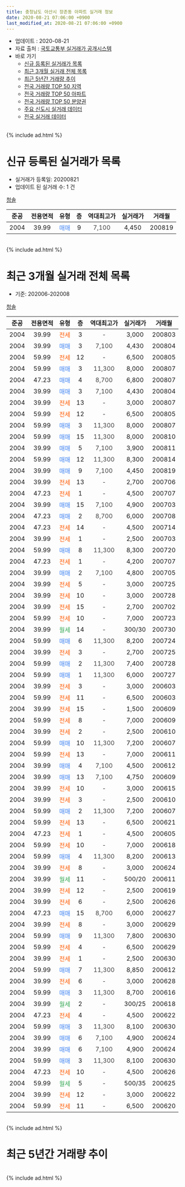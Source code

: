 ```yaml
---
title: 충청남도 아산시 장존동 아파트 실거래 정보
date: 2020-08-21 07:06:00 +0900
last_modified_at: 2020-08-21 07:06:00 +0900
---
```


* 업데이트 : 2020-08-21
* 자료 출처 : [국토교통부 실거래가 공개시스템](http://rt.molit.go.kr)
* 바로 가기
    * [신규 등록된 실거래가 목록](#신규-등록된-실거래가-목록)
    * [최근 3개월 실거래 전체 목록](#최근-3개월-실거래-전체-목록)
    * [최근 5년간 거래량 추이](#최근-5년간-거래량-추이)
    * [전국 거래량 TOP 50 지역](https://inasie.github.io/apt-trade-info/최근-3개월-전국에서-가장-거래가-많이-발생한-지역)
    * [전국 거래량 TOP 50 아파트](https://inasie.github.io/apt-trade-info/최근-3개월-전국에서-가장-거래가-많이-발생한-아파트)
    * [전국 거래량 TOP 50 분양권](https://inasie.github.io/apt-trade-info/최근-3개월-전국에서-가장-거래가-많이-발생한-분양권)
    * [주요 신도시 실거래 데이터](https://inasie.github.io/apt-trade-info/주요-신도시)
    * [전국 실거래 데이터](https://inasie.github.io/apt-trade-info/전국)
<br>
{% include ad.html %}
<br>

# 신규 등록된 실거래가 목록
* 실거래가 등록일: 20200821
* 업데이트 된 실거래 수: 1 건


[청솔](https://search.naver.com/search.naver?query=%EC%B6%A9%EC%B2%AD%EB%82%A8%EB%8F%84+%EC%95%84%EC%82%B0%EC%8B%9C+%EC%9E%A5%EC%A1%B4%EB%8F%99+%EC%B2%AD%EC%86%94)

|준공|전용면적|유형|층|역대최고가|실거래가|거래월|
|:---:|:---:|:---:|:---:|:---:|:---:|:---:|
|2004|39.99|<span style="color:#4285f3">매매</span>|9|<span style="color:#444444">7,100</span>|4,450|200819|


<br>
{% include ad.html %}
<br>

# 최근 3개월 실거래 전체 목록
* 기준: 202006-202008


[청솔](https://search.naver.com/search.naver?query=%EC%B6%A9%EC%B2%AD%EB%82%A8%EB%8F%84+%EC%95%84%EC%82%B0%EC%8B%9C+%EC%9E%A5%EC%A1%B4%EB%8F%99+%EC%B2%AD%EC%86%94)

|준공|전용면적|유형|층|역대최고가|실거래가|거래월|
|:---:|:---:|:---:|:---:|:---:|:---:|:---:|
|2004|39.99|<span style="color:#ff5a00">전세</span>|3|<span style="color:#444444">-</span>|3,000|200803|
|2004|39.99|<span style="color:#4285f3">매매</span>|3|<span style="color:#444444">7,100</span>|4,430|200804|
|2004|59.99|<span style="color:#ff5a00">전세</span>|12|<span style="color:#444444">-</span>|6,500|200805|
|2004|59.99|<span style="color:#4285f3">매매</span>|3|<span style="color:#444444">11,300</span>|8,000|200807|
|2004|47.23|<span style="color:#4285f3">매매</span>|4|<span style="color:#444444">8,700</span>|6,800|200807|
|2004|39.99|<span style="color:#4285f3">매매</span>|3|<span style="color:#444444">7,100</span>|4,430|200804|
|2004|39.99|<span style="color:#ff5a00">전세</span>|13|<span style="color:#444444">-</span>|3,000|200807|
|2004|59.99|<span style="color:#ff5a00">전세</span>|12|<span style="color:#444444">-</span>|6,500|200805|
|2004|59.99|<span style="color:#4285f3">매매</span>|3|<span style="color:#444444">11,300</span>|8,000|200807|
|2004|59.99|<span style="color:#4285f3">매매</span>|15|<span style="color:#444444">11,300</span>|8,000|200810|
|2004|39.99|<span style="color:#4285f3">매매</span>|5|<span style="color:#444444">7,100</span>|3,900|200811|
|2004|59.99|<span style="color:#4285f3">매매</span>|12|<span style="color:#444444">11,300</span>|8,300|200814|
|2004|39.99|<span style="color:#4285f3">매매</span>|9|<span style="color:#444444">7,100</span>|4,450|200819|
|2004|39.99|<span style="color:#ff5a00">전세</span>|13|<span style="color:#444444">-</span>|2,700|200706|
|2004|47.23|<span style="color:#ff5a00">전세</span>|1|<span style="color:#444444">-</span>|4,500|200707|
|2004|39.99|<span style="color:#4285f3">매매</span>|15|<span style="color:#444444">7,100</span>|4,900|200703|
|2004|47.23|<span style="color:#4285f3">매매</span>|2|<span style="color:#444444">8,700</span>|6,000|200708|
|2004|47.23|<span style="color:#ff5a00">전세</span>|14|<span style="color:#444444">-</span>|4,500|200714|
|2004|39.99|<span style="color:#ff5a00">전세</span>|1|<span style="color:#444444">-</span>|2,500|200703|
|2004|59.99|<span style="color:#4285f3">매매</span>|8|<span style="color:#444444">11,300</span>|8,300|200720|
|2004|47.23|<span style="color:#ff5a00">전세</span>|1|<span style="color:#444444">-</span>|4,200|200707|
|2004|39.99|<span style="color:#4285f3">매매</span>|2|<span style="color:#444444">7,100</span>|4,800|200705|
|2004|39.99|<span style="color:#ff5a00">전세</span>|5|<span style="color:#444444">-</span>|3,000|200725|
|2004|39.99|<span style="color:#ff5a00">전세</span>|10|<span style="color:#444444">-</span>|3,000|200728|
|2004|39.99|<span style="color:#ff5a00">전세</span>|15|<span style="color:#444444">-</span>|2,700|200702|
|2004|59.99|<span style="color:#ff5a00">전세</span>|10|<span style="color:#444444">-</span>|7,000|200723|
|2004|39.99|<span style="color:#34a853">월세</span>|14|<span style="color:#444444">-</span>|300/30|200730|
|2004|59.99|<span style="color:#4285f3">매매</span>|6|<span style="color:#444444">11,300</span>|8,200|200724|
|2004|39.99|<span style="color:#ff5a00">전세</span>|3|<span style="color:#444444">-</span>|2,700|200725|
|2004|59.99|<span style="color:#4285f3">매매</span>|2|<span style="color:#444444">11,300</span>|7,400|200728|
|2004|59.99|<span style="color:#4285f3">매매</span>|1|<span style="color:#444444">11,300</span>|6,000|200727|
|2004|39.99|<span style="color:#ff5a00">전세</span>|3|<span style="color:#444444">-</span>|3,000|200603|
|2004|59.99|<span style="color:#ff5a00">전세</span>|11|<span style="color:#444444">-</span>|6,500|200603|
|2004|39.99|<span style="color:#ff5a00">전세</span>|15|<span style="color:#444444">-</span>|1,500|200609|
|2004|59.99|<span style="color:#ff5a00">전세</span>|8|<span style="color:#444444">-</span>|7,000|200609|
|2004|39.99|<span style="color:#ff5a00">전세</span>|2|<span style="color:#444444">-</span>|2,500|200610|
|2004|59.99|<span style="color:#4285f3">매매</span>|10|<span style="color:#444444">11,300</span>|7,200|200607|
|2004|59.99|<span style="color:#ff5a00">전세</span>|13|<span style="color:#444444">-</span>|7,000|200611|
|2004|39.99|<span style="color:#4285f3">매매</span>|4|<span style="color:#444444">7,100</span>|4,500|200612|
|2004|39.99|<span style="color:#4285f3">매매</span>|13|<span style="color:#444444">7,100</span>|4,750|200609|
|2004|39.99|<span style="color:#ff5a00">전세</span>|10|<span style="color:#444444">-</span>|3,000|200615|
|2004|39.99|<span style="color:#ff5a00">전세</span>|3|<span style="color:#444444">-</span>|2,500|200610|
|2004|59.99|<span style="color:#4285f3">매매</span>|2|<span style="color:#444444">11,300</span>|7,200|200607|
|2004|59.99|<span style="color:#ff5a00">전세</span>|13|<span style="color:#444444">-</span>|6,500|200621|
|2004|47.23|<span style="color:#ff5a00">전세</span>|1|<span style="color:#444444">-</span>|4,500|200605|
|2004|59.99|<span style="color:#ff5a00">전세</span>|10|<span style="color:#444444">-</span>|7,000|200618|
|2004|59.99|<span style="color:#4285f3">매매</span>|4|<span style="color:#444444">11,300</span>|8,200|200613|
|2004|39.99|<span style="color:#ff5a00">전세</span>|8|<span style="color:#444444">-</span>|3,000|200624|
|2004|39.99|<span style="color:#34a853">월세</span>|11|<span style="color:#444444">-</span>|500/20|200611|
|2004|39.99|<span style="color:#ff5a00">전세</span>|12|<span style="color:#444444">-</span>|2,500|200619|
|2004|39.99|<span style="color:#ff5a00">전세</span>|6|<span style="color:#444444">-</span>|2,500|200626|
|2004|47.23|<span style="color:#4285f3">매매</span>|15|<span style="color:#444444">8,700</span>|6,000|200627|
|2004|39.99|<span style="color:#ff5a00">전세</span>|8|<span style="color:#444444">-</span>|3,000|200629|
|2004|59.99|<span style="color:#4285f3">매매</span>|9|<span style="color:#444444">11,300</span>|7,800|200630|
|2004|59.99|<span style="color:#ff5a00">전세</span>|4|<span style="color:#444444">-</span>|6,500|200629|
|2004|39.99|<span style="color:#ff5a00">전세</span>|1|<span style="color:#444444">-</span>|2,500|200630|
|2004|59.99|<span style="color:#4285f3">매매</span>|7|<span style="color:#444444">11,300</span>|8,850|200612|
|2004|39.99|<span style="color:#ff5a00">전세</span>|6|<span style="color:#444444">-</span>|3,000|200628|
|2004|59.99|<span style="color:#4285f3">매매</span>|3|<span style="color:#444444">11,300</span>|8,700|200616|
|2004|39.99|<span style="color:#34a853">월세</span>|2|<span style="color:#444444">-</span>|300/25|200618|
|2004|47.23|<span style="color:#ff5a00">전세</span>|4|<span style="color:#444444">-</span>|4,500|200622|
|2004|59.99|<span style="color:#4285f3">매매</span>|3|<span style="color:#444444">11,300</span>|8,100|200630|
|2004|39.99|<span style="color:#4285f3">매매</span>|6|<span style="color:#444444">7,100</span>|4,900|200624|
|2004|39.99|<span style="color:#4285f3">매매</span>|6|<span style="color:#444444">7,100</span>|4,900|200624|
|2004|59.99|<span style="color:#4285f3">매매</span>|3|<span style="color:#444444">11,300</span>|8,100|200630|
|2004|47.23|<span style="color:#ff5a00">전세</span>|10|<span style="color:#444444">-</span>|4,500|200626|
|2004|59.99|<span style="color:#34a853">월세</span>|5|<span style="color:#444444">-</span>|500/35|200625|
|2004|39.99|<span style="color:#ff5a00">전세</span>|12|<span style="color:#444444">-</span>|3,000|200622|
|2004|59.99|<span style="color:#ff5a00">전세</span>|11|<span style="color:#444444">-</span>|6,500|200620|


<br>
{% include ad.html %}
<br>

# 최근 5년간 거래량 추이


<div style="width:100%;">
    <canvas id="deal_progress" height="200"></canvas>
</div>

<script>
new Chart(document.getElementById("deal_progress"), {
    type: 'line',
    data: {
        labels: ['201508','201509','201510','201511','201512','201601','201602','201603','201604','201605','201606','201607','201608','201609','201610','201611','201612','201701','201702','201703','201704','201705','201706','201707','201708','201709','201710','201711','201712','201801','201802','201803','201804','201805','201806','201807','201808','201809','201810','201811','201812','201901','201902','201903','201904','201905','201906','201907','201908','201909','201910','201911','201912','202001','202002','202003','202004','202005','202006','202007','202008'],
        datasets: [{
            label: '매매',
            pointRadius: 1,
            data: [8, 9, 28, 24, 5, 7, 6, 13, 10, 12, 9, 5, 10, 9, 10, 12, 9, 8, 6, 12, 6, 11, 6, 17, 16, 13, 5, 7, 4, 3, 11, 9, 8, 4, 15, 5, 8, 4, 6, 9, 5, 5, 8, 7, 8, 4, 11, 4, 8, 4, 64, 63, 6, 8, 4, 5, 7, 11, 13, 7, 9],
            borderColor: "rgba(255, 201, 14, 1)",
            backgroundColor: "rgba(255, 201, 14, 0.5)",
            fill: false,
            lineTension: 0
        },{
            label: '전월세',
            pointRadius: 1,
            data: [37, 31, 37, 20, 32, 17, 19, 26, 28, 16, 27, 20, 19, 16, 12, 13, 12, 9, 18, 17, 23, 18, 15, 17, 39, 22, 24, 13, 8, 16, 12, 19, 15, 20, 13, 13, 11, 11, 14, 16, 8, 14, 7, 18, 16, 15, 13, 15, 17, 16, 23, 20, 6, 9, 20, 9, 8, 17, 25, 11, 4],
            borderColor: "rgba(0, 141, 185, 1)",
            backgroundColor: "rgba(0, 141, 185, 0.5)",
            fill: false,
            lineTension: 0
        }
        ]
    },
    options: {
        responsive: true,
        title: {
            display: false
        },
        tooltips: {
            mode: 'index',
            intersect: false
        },
        hover: {
            mode: 'nearest',
            intersect: true
        },
        scales: {
            xAxes: [{
                display: true,
                scaleLabel: {
                    display: true,
                    labelString: '년/월'
                }
            }],
            yAxes: [{
                display: true,
                ticks: {
                    suggestedMin: 0,
                },
                scaleLabel: {
                    display: true,
                    labelString: '실거래 수'
                }
            }]
        }
    }
});

</script>


<br>
{% include ad.html %}
<br>

